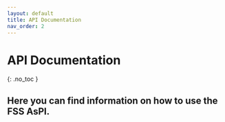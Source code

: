 ```yaml
---
layout: default
title: API Documentation
nav_order: 2
---
```


# API Documentation
{: .no_toc }

Here you can find information on how to use the FSS AsPI.
---
